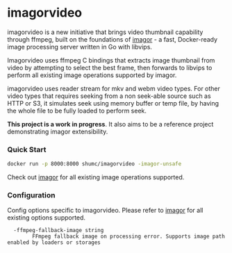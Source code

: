 # imagorvideo

imagorvideo is a new initiative that brings video thumbnail capability through ffmpeg, built on the foundations of [imagor](https://github.com/cshum/imagor) - a fast, Docker-ready image processing server written in Go with libvips.

Imagorvideo uses ffmpeg C bindings that extracts image thumbnail from video by attempting to select the best frame, then forwards to libvips to perform all existing image operations supported by imagor.

imagorvideo uses reader stream for mkv and webm video types. For other video types that requires seeking from a non seek-able source such as HTTP or S3, it simulates seek using memory buffer or temp file, by having the whole file to be fully loaded to perform seek.

**This project is a work in progress**. It also aims to be a reference project demonstrating imagor extensibility. 

### Quick Start

```bash
docker run -p 8000:8000 shumc/imagorvideo -imagor-unsafe
```

Check out [imagor](https://github.com/cshum/imagor#image-endpoint) for all existing image operations supported.

### Configuration

Config options specific to imagorvideo. Please refer to [imagor](https://github.com/cshum/imagor#configuration) for all existing options supported.

```
  -ffmpeg-fallback-image string
        FFmpeg fallback image on processing error. Supports image path enabled by loaders or storages
```


